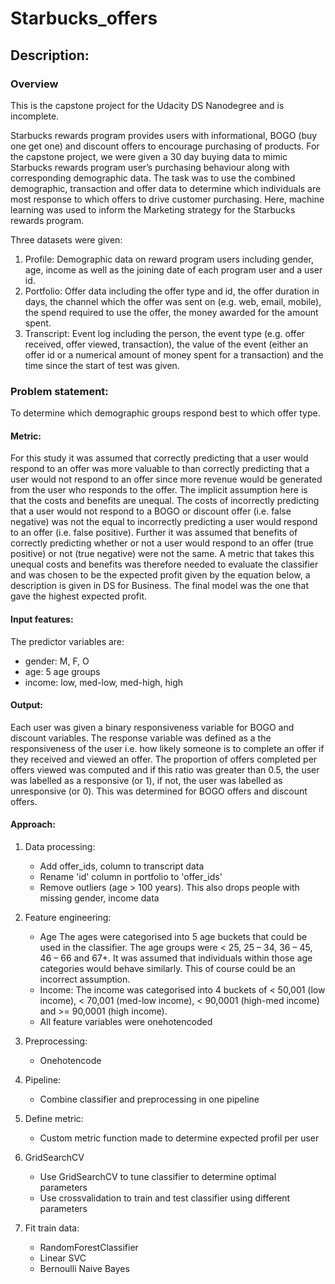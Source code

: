 # Starbucks_offers

## Description:

### Overview
This is the capstone project for the Udacity DS Nanodegree and is incomplete.

Starbucks rewards program provides users with informational, BOGO (buy one get one) and discount offers to encourage purchasing of products. For the capstone project, we were given a 30 day buying data to mimic Starbucks rewards program user’s purchasing behaviour along with corresponding demographic data. The task was to use the combined demographic, transaction and offer data to determine which individuals are most response to which offers to drive customer purchasing. Here, machine learning was used to inform the Marketing strategy for the Starbucks rewards program. 

Three datasets were given: 
1.	Profile: Demographic data on reward program users including gender, age, income as well as the joining date of each program user and a user id.
2.	Portfolio: Offer data including the offer type and id, the offer duration in days, the channel which the offer was sent on (e.g. web, email, mobile), the spend required to use the offer, the money awarded for the amount spent. 
3.	Transcript: Event log including the person, the event type (e.g. offer received, offer viewed, transaction), the value of the event (either an offer id or a numerical amount of money spent for a transaction) and the time since the start of test was given. 
 

### Problem statement:
To determine which demographic groups respond best to which offer type. 

#### Metric:

For this study it was assumed that correctly predicting that a user would respond to an offer was more valuable to than correctly predicting that a user would not respond to an offer since more revenue would be generated from the user who responds to the offer. The implicit assumption here is that the costs and benefits are unequal. 
The costs of incorrectly predicting that a user would not respond to a BOGO or discount offer (i.e. false negative) was not the equal to incorrectly predicting a user would respond to an offer (i.e. false positive). Further it was assumed that benefits of correctly predicting whether or not a user would respond to an offer (true positive) or not (true negative) were not the same. 
A metric that takes this unequal costs and benefits was therefore needed to evaluate the classifier and was chosen to be the expected profit given by the equation below, a description is given in DS for Business. The final model was the one that gave the highest expected profit.


#### Input features:
The predictor variables are:
  - gender: M, F, O
  - age: 5 age groups 
  - income: low, med-low, med-high, high 

#### Output:
Each user was given a binary responsiveness variable for BOGO and discount variables.
The response variable was defined as a the responsiveness of the user i.e. how likely someone is to complete an offer if they received and viewed an offer. The proportion of offers completed per offers viewed was computed and if this ratio was greater than 0.5, the user was labelled as a responsive (or 1), if not, the user was labelled as unresponsive (or 0). This was determined for BOGO offers and discount offers. 

#### Approach:
1. Data processing:
    - Add offer_ids, column to transcript data
    - Rename 'id' column in portfolio to 'offer_ids'
    - Remove outliers (age > 100 years). This also drops people with missing gender, income data
    
2. Feature engineering:
    - 	Age The ages were categorised into 5 age buckets that could be used in the classifier. The age groups were < 25, 25 – 34, 36 – 45, 46 – 66 and 67+. It was assumed that individuals within those age categories would behave similarly. This of course could be an incorrect assumption.
    - Income: The income was categorised into 4 buckets of < 50,001 (low income), < 70,001 (med-low income), < 90,0001 (high-med income) and >= 90,0001 (high income). 
    -	All feature variables were onehotencoded  
    
3. Preprocessing: 
    - Onehotencode

4. Pipeline: 
    - Combine classifier and preprocessing in one pipeline 

5. Define metric:
    - Custom metric function made to determine expected profil per user 
    
6. GridSearchCV 
    - Use GridSearchCV to tune classifier to determine optimal parameters 
    - Use crossvalidation to train and test classifier using different parameters 

7. Fit train data:
    - RandomForestClassifier
    - Linear SVC
    - Bernoulli Naive Bayes
    
